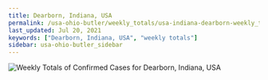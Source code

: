```yaml
---
title: Dearborn, Indiana, USA
permalink: /usa-ohio-butler/weekly_totals/usa-indiana-dearborn-weekly_totals.html
last_updated: Jul 20, 2021
keywords: ["Dearborn, Indiana, USA", "weekly totals"]
sidebar: usa-ohio-butler_sidebar
---
```


![Weekly Totals of Confirmed Cases for Dearborn, Indiana, USA](/covid_tracker/images/graphs/usa-indiana-dearborn-weekly_totals_graph.png)
